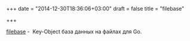 +++
date = "2014-12-30T18:36:06+03:00"
draft = false
title = "filebase"

+++

<p><a href="https://github.com/omeid/filebase">filebase</a>&nbsp;- &nbsp;Key-Object база данных на файлах для Go.</p>

